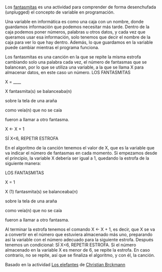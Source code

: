 Los [fantasmitas](https://github.com/lobotic/GuiasEducativas/blob/main/hackea%20halloween/Los%20fantasmitas/HALLOWEEN%20PC-Los%20fantasmitas.pdf) es una actividad para comprender de forma desenchufada (unplugged) el concepto de variable en programación. 

Una variable en informática es como una caja con un nombre, donde guardamos información que podemos necesitar más tarde. Dentro de la caja podemos poner números, palabras u otros datos, y cada vez que queramos usar esa información, solo tenemos que decir el nombre de la caja para ver lo que hay dentro. Además, lo que guardamos en la variable puede cambiar mientras el programa funciona. 

Los fantasmitas es una canción en la que se repite la misma estrofa cambiando solo una palabra cada vez, el número de fantasmas que se balancean, por lo que se utiliza una variable, a la que se llama X para almacenar datos, en este caso un número.
LOS FANTASMITAS

X = ____

X fantasmita(s) se balanceaba(n)

sobre la tela de una araña

como veía(n) que no se caía

fueron a llamar a otro fantasma.

X ← X + 1

SÍ X<6, REPETIR ESTROFA 

En el algoritmo de la canción tenemos el valor de X, que es la variable que va indicar el número de fantasmas en cada momento. Si empezamos desde el principio, la variable X debería ser igual a 1, quedando la estrofa de la siguiente manera:

LOS FANTASMITAS

X = 1

X (1) fantasmita(s) se balanceaba(n)

sobre la tela de una araña

como veía(n) que no se caía

fueron a llamar a otro fantasma.

Al terminar la estrofa tenemos el comando X ← X + 1, es decir, que X se va a convertir en el número que estuviera almacenado más uno, preparando así la variable con el número adecuado para la siguiente estrofa.
Después tenemos un condicional: SÍ X<6, REPETIR ESTROFA. Si el número almacenado en la variable X es menor de 6, se repite la estrofa. En caso contrario, no se repite, así que se finaliza el algoritmo, y con él, la canción.


Basado en la actividad [Los elefantes](https://www.computacional.com.br/atividades_download/esp/05-Los-Elefantes.rar) de [Christian Brckmann](https://www.instagram.com/stories/christian.brackmann/)
